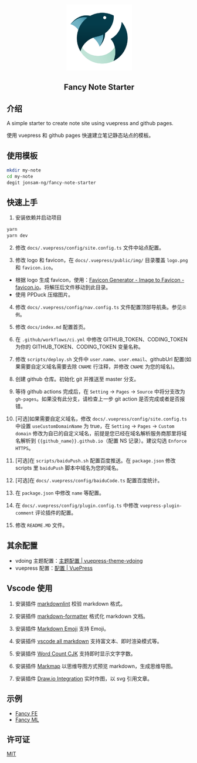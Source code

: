<p align="center"><a href="https://jonsam-ng.github.io/fancy-note-starter/" target="_blank" rel="noopener noreferrer"><img width="180" src="/docs/.vuepress/public/img/logo.png" alt="logo"></a></p>

<h2 align="center">Fancy Note Starter</h2>

## 介绍

A simple starter to create note site using vuepress and github pages.

使用 vuepress 和 github pages 快速建立笔记静态站点的模板。

## 使用模板

```bash
mkdir my-note
cd my-note
degit jonsam-ng/fancy-note-starter
```

## 快速上手

1. 安装依赖并启动项目

```bash
yarn
yarn dev
```

2. 修改 `docs/.vuepress/config/site.config.ts` 文件中站点配置。

3. 修改 logo 和 favicon，在 `docs/.vuepress/public/img/` 目录覆盖 `logo.png` 和 `favicon.ico`。

- 根据 logo 生成 favicon，使用：[Favicon Generator - Image to Favicon - favicon.io](https://favicon.io/favicon-converter/)。将解压后文件移动到此目录。
- 使用 PPDuck 压缩图片。

4. 修改 `docs/.vuepress/config/nav.config.ts`  文件配置顶部导航条。参见`示例`。

5. 修改 `docs/index.md` 配置首页。

6. 在 `.github/workflows/ci.yml` 中修改 GITHUB_TOKEN、CODING_TOKEN 为你的 GITHUB_TOKEN、CODING_TOKEN 变量名称。

7. 修改 `scripts/deploy.sh` 文件中 `user.name`、`user.email`、githubUrl 配置(如果需要自定义域名需要去除 `CNAME` 行注释，并修改 `CNAME` 为您的域名)。

8. 创建 github 仓库。初始化 git 并推送至 master 分支。

9. 等待 github actions 完成后，在 `Setting` → `Pages` -> `Source` 中将分支改为 `gh-pages`。如果没有此分支，请检查上一步 git action 是否完成或者是否报错。

10. [可选]如果需要自定义域名，修改 `docs/.vuepress/config/site.config.ts` 中设置 `useCustomDomainName` 为 true，在 `Setting` → `Pages` -> `Custom domain` 修改为自已的自定义域名，前提是您已经在域名解析服务商那里将域名解析到 `{{github_name}}.github.io`（配置 NS 记录）。建议勾选 `Enforce HTTPS`。

11. [可选]在 `scripts/baiduPush.sh` 配置百度推送。在 `package.json` 修改 scripts 里 `baiduPush` 脚本中域名为您的域名。

12. [可选]在 `docs/.vuepress/config/baiduCode.ts` 配置百度统计。

13. 在 `package.json` 中修改 `name` 等配置。

14. 在 `docs/.vuepress/config/plugin.config.ts` 中修改 `vuepress-plugin-comment` 评论插件的配置。

15. 修改 `README.MD` 文件。

## 其余配置

- vdoing 主题配置：[主题配置 | vuepress-theme-vdoing](https://doc.xugaoyi.com/pages/a20ce8/)
- vuepress 配置：[配置 | VuePress](https://v1.vuepress.vuejs.org/zh/config/)

## Vscode 使用

1. 安装插件 [markdownlint](https://marketplace.visualstudio.com/items?itemName=DavidAnson.vscode-markdownlint) 校验 markdown 格式。

2. 安装插件 [markdown-formatter](https://marketplace.visualstudio.com/items?itemName=mervin.markdown-formatter) 格式化 markdown 文档。

3. 安装插件 [Markdown Emoji](https://marketplace.visualstudio.com/items?itemName=bierner.markdown-emoji) 支持 Emoji。

4. 安装插件 [vscode all markdown](https://marketplace.visualstudio.com/items?itemName=TobiasTao.vscode-md) 支持富文本、即时渲染模式等。

5. 安装插件 [Word Count CJK](https://marketplace.visualstudio.com/items?itemName=holmescn.vscode-wordcount-cjk) 支持即时显示文字字数。

6. 安装插件 [Markmap](https://marketplace.visualstudio.com/items?itemName=gera2ld.markmap-vscode) 以思维导图方式预览 markdown，生成思维导图。

7. 安装插件 [Draw.io Integration](https://marketplace.visualstudio.com/items?itemName=hediet.vscode-drawio) 实时作图，以 svg 引用文章。

## 示例

- [Fancy FE](https://source.jonsam.site/)
- [Fancy ML](https://ml.jonsam.site/)

## 许可证

[MIT](./LICENSE)
